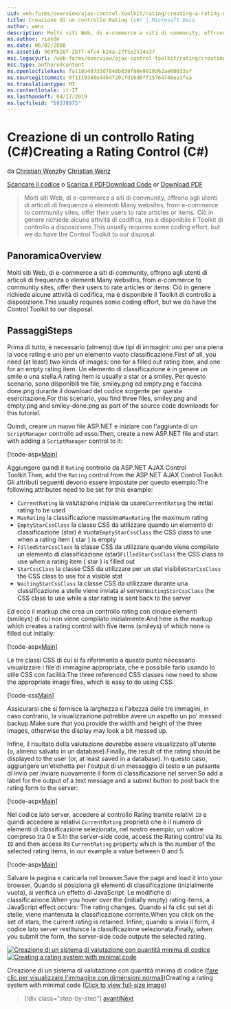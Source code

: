 ```yaml
---
uid: web-forms/overview/ajax-control-toolkit/rating/creating-a-rating-control-cs
title: Creazione di un controllo Rating (c#) | Microsoft Docs
author: wenz
description: Molti siti Web, di e-commerce a siti di community, offrono agli utenti di articoli di frequenza o elementi. Ciò in genere richiede alcune attività di codifica, ma non è disponibile il...
ms.author: riande
ms.date: 06/02/2008
ms.assetid: 969fb28f-2bff-4fc4-b24a-27f5e2534a37
msc.legacyurl: /web-forms/overview/ajax-control-toolkit/rating/creating-a-rating-control-cs
msc.type: authoredcontent
ms.openlocfilehash: fa118b4d733d7848b838f80e9918d62ae60033af
ms.sourcegitcommit: 0f1119340e4464720cfd16d0ff15764746ea1fea
ms.translationtype: MT
ms.contentlocale: it-IT
ms.lasthandoff: 04/17/2019
ms.locfileid: "59378975"
---
```

# <a name="creating-a-rating-control-c"></a><span data-ttu-id="3f9cd-104">Creazione di un controllo Rating (C#)</span><span class="sxs-lookup"><span data-stu-id="3f9cd-104">Creating a Rating Control (C#)</span></span>

<span data-ttu-id="3f9cd-105">da [Christian Wenz](https://github.com/wenz)</span><span class="sxs-lookup"><span data-stu-id="3f9cd-105">by [Christian Wenz](https://github.com/wenz)</span></span>

<span data-ttu-id="3f9cd-106">[Scaricare il codice](http://download.microsoft.com/download/9/3/f/93f8daea-bebd-4821-833b-95205389c7d0/rating0.cs.zip) o [Scarica il PDF](http://download.microsoft.com/download/2/d/c/2dc10e34-6983-41d4-9c08-f78f5387d32b/rating0CS.pdf)</span><span class="sxs-lookup"><span data-stu-id="3f9cd-106">[Download Code](http://download.microsoft.com/download/9/3/f/93f8daea-bebd-4821-833b-95205389c7d0/rating0.cs.zip) or [Download PDF](http://download.microsoft.com/download/2/d/c/2dc10e34-6983-41d4-9c08-f78f5387d32b/rating0CS.pdf)</span></span>

> <span data-ttu-id="3f9cd-107">Molti siti Web, di e-commerce a siti di community, offrono agli utenti di articoli di frequenza o elementi.</span><span class="sxs-lookup"><span data-stu-id="3f9cd-107">Many websites, from e-commerce to community sites, offer their users to rate articles or items.</span></span> <span data-ttu-id="3f9cd-108">Ciò in genere richiede alcune attività di codifica, ma è disponibile il Toolkit di controllo a disposizione.</span><span class="sxs-lookup"><span data-stu-id="3f9cd-108">This usually requires some coding effort, but we do have the Control Toolkit to our disposal.</span></span>


## <a name="overview"></a><span data-ttu-id="3f9cd-109">Panoramica</span><span class="sxs-lookup"><span data-stu-id="3f9cd-109">Overview</span></span>

<span data-ttu-id="3f9cd-110">Molti siti Web, di e-commerce a siti di community, offrono agli utenti di articoli di frequenza o elementi.</span><span class="sxs-lookup"><span data-stu-id="3f9cd-110">Many websites, from e-commerce to community sites, offer their users to rate articles or items.</span></span> <span data-ttu-id="3f9cd-111">Ciò in genere richiede alcune attività di codifica, ma è disponibile il Toolkit di controllo a disposizione.</span><span class="sxs-lookup"><span data-stu-id="3f9cd-111">This usually requires some coding effort, but we do have the Control Toolkit to our disposal.</span></span>

## <a name="steps"></a><span data-ttu-id="3f9cd-112">Passaggi</span><span class="sxs-lookup"><span data-stu-id="3f9cd-112">Steps</span></span>

<span data-ttu-id="3f9cd-113">Prima di tutto, è necessario (almeno) due tipi di immagini: uno per una piena la voce rating e uno per un elemento vuoto classificazione.</span><span class="sxs-lookup"><span data-stu-id="3f9cd-113">First of all, you need (at least) two kinds of images: one for a filled out rating item, and one for an empty rating item.</span></span> <span data-ttu-id="3f9cd-114">Un elemento di classificazione è in genere un smile o una stella.</span><span class="sxs-lookup"><span data-stu-id="3f9cd-114">A rating item is usually a star or a smiley.</span></span> <span data-ttu-id="3f9cd-115">Per questo scenario, sono disponibili tre file, smiley.png ed empty.png e faccina done.png durante il download del codice sorgente per questa esercitazione.</span><span class="sxs-lookup"><span data-stu-id="3f9cd-115">For this scenario, you find three files, smiley.png and empty.png and smiley-done.png as part of the source code downloads for this tutorial.</span></span>

<span data-ttu-id="3f9cd-116">Quindi, creare un nuovo file ASP.NET e iniziare con l'aggiunta di un `ScriptManager` controllo ad esso:</span><span class="sxs-lookup"><span data-stu-id="3f9cd-116">Then, create a new ASP.NET file and start with adding a `ScriptManager` control to it:</span></span>

[!code-aspx[Main](creating-a-rating-control-cs/samples/sample1.aspx)]

<span data-ttu-id="3f9cd-117">Aggiungere quindi il `Rating` controllo da ASP.NET AJAX Control Toolkit.</span><span class="sxs-lookup"><span data-stu-id="3f9cd-117">Then, add the `Rating` control from the ASP.NET AJAX Control Toolkit.</span></span> <span data-ttu-id="3f9cd-118">Gli attributi seguenti devono essere impostate per questo esempio:</span><span class="sxs-lookup"><span data-stu-id="3f9cd-118">The following attributes need to be set for this example:</span></span>

- <span data-ttu-id="3f9cd-119">`CurrentRating` la valutazione iniziale da usare</span><span class="sxs-lookup"><span data-stu-id="3f9cd-119">`CurrentRating` the initial rating to be used</span></span>
- <span data-ttu-id="3f9cd-120">`MaxRating` la classificazione massima</span><span class="sxs-lookup"><span data-stu-id="3f9cd-120">`MaxRating` the maximum rating</span></span>
- <span data-ttu-id="3f9cd-121">`EmptyStarCssClass` la classe CSS da utilizzare quando un elemento di classificazione (star) è vuota</span><span class="sxs-lookup"><span data-stu-id="3f9cd-121">`EmptyStarCssClass` the CSS class to use when a rating item ( star ) is empty</span></span>
- <span data-ttu-id="3f9cd-122">`FilledStarCssClass` la classe CSS da utilizzare quando viene compilato un elemento di classificazione (star)</span><span class="sxs-lookup"><span data-stu-id="3f9cd-122">`FilledStarCssClass` the CSS class to use when a rating item ( star ) is filled out</span></span>
- <span data-ttu-id="3f9cd-123">`StarCssClass` la classe CSS da utilizzare per un stat visibile</span><span class="sxs-lookup"><span data-stu-id="3f9cd-123">`StarCssClass` the CSS class to use for a visible stat</span></span>
- <span data-ttu-id="3f9cd-124">`WaitingStarCssClass` la classe CSS da utilizzare durante una classificazione a stelle viene inviata al server</span><span class="sxs-lookup"><span data-stu-id="3f9cd-124">`WaitingStarCssClass` the CSS class to use while a star rating is sent back to the server</span></span>

<span data-ttu-id="3f9cd-125">Ed ecco il markup che crea un controllo rating con cinque elementi (smileys) di cui non viene compilato inizialmente:</span><span class="sxs-lookup"><span data-stu-id="3f9cd-125">And here is the markup which creates a rating control with five items (smileys) of which none is filled out initially:</span></span>

[!code-aspx[Main](creating-a-rating-control-cs/samples/sample2.aspx)]

<span data-ttu-id="3f9cd-126">Le tre classi CSS di cui si fa riferimento a questo punto necessario visualizzare i file di immagine appropriata, che è possibile farlo usando lo stile CSS con facilità:</span><span class="sxs-lookup"><span data-stu-id="3f9cd-126">The three referenced CSS classes now need to show the appropriate image files, which is easy to do using CSS:</span></span>

[!code-css[Main](creating-a-rating-control-cs/samples/sample3.css)]

<span data-ttu-id="3f9cd-127">Assicurarsi che si fornisce la larghezza e l'altezza delle tre immagini, in caso contrario, la visualizzazione potrebbe avere un aspetto un po' messed backup.</span><span class="sxs-lookup"><span data-stu-id="3f9cd-127">Make sure that you provide the width and height of the three images, otherwise the display may look a bit messed up.</span></span>

<span data-ttu-id="3f9cd-128">Infine, il risultato della valutazione dovrebbe essere visualizzato all'utente (o, almeno salvato in un database).</span><span class="sxs-lookup"><span data-stu-id="3f9cd-128">Finally, the result of the rating should be displayed to the user (or, at least saved in a database).</span></span> <span data-ttu-id="3f9cd-129">In questo caso, aggiungere un'etichetta per l'output di un messaggio di testo e un pulsante di invio per inviare nuovamente il form di classificazione nel server:</span><span class="sxs-lookup"><span data-stu-id="3f9cd-129">So add a label for the output of a text message and a submit button to post back the rating form to the server:</span></span>

[!code-aspx[Main](creating-a-rating-control-cs/samples/sample4.aspx)]

<span data-ttu-id="3f9cd-130">Nel codice lato server, accedere al controllo Rating tramite relativi `ID` e quindi accedere ai relativi `CurrentRating` proprietà che è il numero di elementi di classificazione selezionata, nel nostro esempio, un valore compreso tra 0 e 5.</span><span class="sxs-lookup"><span data-stu-id="3f9cd-130">In the server-side code, access the Rating control via its `ID` and then access its `CurrentRating` property which is the number of the selected rating items, in our example a value between 0 and 5.</span></span>

[!code-aspx[Main](creating-a-rating-control-cs/samples/sample5.aspx)]

<span data-ttu-id="3f9cd-131">Salvare la pagina e caricarla nel browser.</span><span class="sxs-lookup"><span data-stu-id="3f9cd-131">Save the page and load it into your browser.</span></span> <span data-ttu-id="3f9cd-132">Quando si posiziona gli elementi di classificazione (inizialmente vuota), si verifica un effetto di JavaScript: Le modifiche di classificazione.</span><span class="sxs-lookup"><span data-stu-id="3f9cd-132">When you hover over the (initially empty) rating items, a JavaScript effect occurs: The rating changes.</span></span> <span data-ttu-id="3f9cd-133">Quando si fa clic sul set di stelle, viene mantenuta la classificazione corrente.</span><span class="sxs-lookup"><span data-stu-id="3f9cd-133">When you click on the set of stars, the current rating is retained.</span></span> <span data-ttu-id="3f9cd-134">Infine, quando si invia il form, il codice lato server restituisce la classificazione selezionata.</span><span class="sxs-lookup"><span data-stu-id="3f9cd-134">Finally, when you submit the form, the server-side code outputs the selected rating.</span></span>


<span data-ttu-id="3f9cd-135">[![Creazione di un sistema di valutazione con quantità minima di codice](creating-a-rating-control-cs/_static/image2.png)](creating-a-rating-control-cs/_static/image1.png)</span><span class="sxs-lookup"><span data-stu-id="3f9cd-135">[![Creating a rating system with minimal code](creating-a-rating-control-cs/_static/image2.png)](creating-a-rating-control-cs/_static/image1.png)</span></span>

<span data-ttu-id="3f9cd-136">Creazione di un sistema di valutazione con quantità minima di codice ([fare clic per visualizzare l'immagine con dimensioni normali](creating-a-rating-control-cs/_static/image3.png))</span><span class="sxs-lookup"><span data-stu-id="3f9cd-136">Creating a rating system with minimal code ([Click to view full-size image](creating-a-rating-control-cs/_static/image3.png))</span></span>

> [!div class="step-by-step"]
> [<span data-ttu-id="3f9cd-137">avanti</span><span class="sxs-lookup"><span data-stu-id="3f9cd-137">Next</span></span>](creating-a-rating-control-vb.md)
